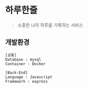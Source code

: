 # 하루한줄
> 소중한 나의 하루를 기록하는 서비스

## 개발환경
```
[공통]
Database : mysql
Container : Docker

[Back-End]
Language : Javascript
Framework : express
```
